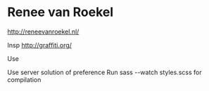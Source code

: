# Renee van Roekel

http://reneevanroekel.nl/

Insp
http://graffiti.org/

Use

Use server solution of preference
Run sass --watch styles.scss for compilation
